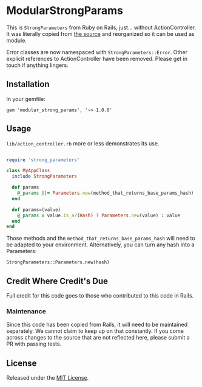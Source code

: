# ModularStrongParams

This is `StrongParameters` from Ruby on Rails, just... without ActionController. It was literally copied from [the source](https://github.com/rails/rails/blob/master/actionpack/lib/action_controller/metal/strong_parameters.rb) and reorganized so it can be used as module.

Error classes are now namespaced with `StrongParameters::Error`. Other explicit references to ActionController have been removed. Please get in touch if anything lingers.

## Installation

In your gemfile:

```
gem 'modular_strong_params', '~> 1.0.0'
```

## Usage

`lib/action_controller.rb` more or less demonstrates its use.

```ruby

require 'strong_parameters'

class MyAppClass
  include StrongParameters

  def params
    @_params ||= Parameters.new(method_that_returns_base_params_hash)
  end

  def params=(value)
    @_params = value.is_a?(Hash) ? Parameters.new(value) : value
  end
end
```

Those methods and the `method_that_returns_base_params_hash` will need to be adapted to your environment. Alternatively, you can turn any hash into a Parameters:

```
StrongParameters::Parameters.new(hash)
```

## Credit Where Credit's Due

Full credit for this code goes to those who contributed to this code in Rails.

### Maintenance

Since this code has been copied from Rails, it will need to be maintained separately. We cannot claim to keep up on that constantly. If you come across changes to the source that are not reflected here, please submit a PR with passing tests.

## License

Released under the [MIT License](http://www.opensource.org/licenses/MIT).
